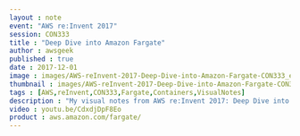 ```yaml
---
layout : note
event: "AWS re:Invent 2017"
session: CON333
title : "Deep Dive into Amazon Fargate"
author : awsgeek
published : true
date : 2017-12-01
image : images/AWS-reInvent-2017-Deep-Dive-into-Amazon-Fargate-CON333_en.jpg
thumbnail : images/AWS-reInvent-2017-Deep-Dive-into-Amazon-Fargate-CON333-thumbnail_en.jpg
tags : [AWS,reInvent,CON333,Fargate,Containers,VisualNotes]
description : "My visual notes from AWS re:Invent 2017: Deep Dive into Amazon Fargate"
video : youtu.be/CdxdjDpF8Eo
product : aws.amazon.com/fargate/
---
```


